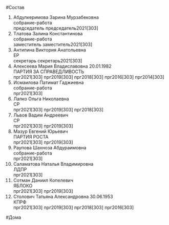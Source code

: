 #Состав  
1. Абдулкеримова Зарина Мурзабековна  
    собрание-работа  
    председатель председатель2021[303]  
2. Тлатова Залина Константинова  
    собрание-работа  
    заместитель заместитель2021[303]  
3. Антипина Виктория Анатольевна  
    ЕР  
    секретарь секретарь2021[303]  
4. Алексеева Мария Владиславовна 20.01.1982  
    ПАРТИЯ ЗА СПРАВЕДЛИВОСТЬ  
    прг2021[303] прг2019[303] прг2018[303] прг2016[303] прг2014[303]  
5. Исмаилова Патимат Гаджиевна  
    собрание-работа  
    прг2021[303]  
6. Лапко Ольга Николаевна  
    СР  
    прг2021[303] прг2019[303] прг2018[303]  
7. Львов Вадим Андреевич  
    СР  
    прг2021[303] прг2019[303]  
8. Мазур Евгений Юрьевич  
    ПАРТИЯ РОСТА  
    прг2021[303] прг2019[303]  
9. Раупова Шахноза Абдураимовна  
    собрание-работа  
    прг2021[303]  
10. Саламатова Наталья Владимировна  
    ЛДПР  
    прг2021[303]  
11. Сотман Даниил Копелевич  
    ЯБЛОКО  
    прг2021[303] прг2019[303]  
12. Столович Татьяна Александровна 30.06.1953  
    КПРФ  
    прг2021[303] прг2019[303] прг2018[303] прг2016[303]  
  
#Дома  
